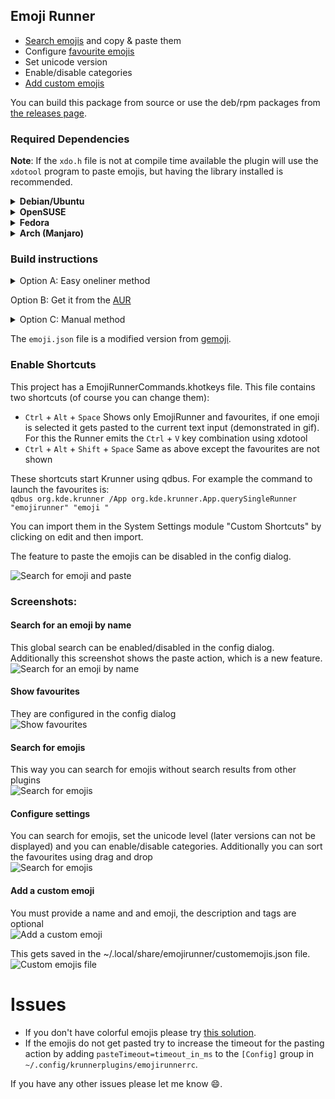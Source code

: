 ## Emoji Runner

- [Search emojis](#user-content-search-for-an-emoji-by-name) and copy & paste them
- Configure [favourite emojis](#show-favourites)
- Set unicode version
- Enable/disable categories
- [Add custom emojis](#add-a-custom-emoji)

You can build this package from source or use the deb/rpm packages from [the releases page](https://github.com/alex1701c/EmojiRunner/releases).

### Required Dependencies

**Note**: If the `xdo.h` file is not at compile time available the plugin will use the `xdotool` program to paste emojis, 
but having the library installed is recommended.

<details>
<summary><b>Debian/Ubuntu</b></summary>

```bash
sudo apt install cmake extra-cmake-modules build-essential libkf5runner-dev libkf5textwidgets-dev qtdeclarative5-dev gettext libxdo-dev libkf5kcmutils-dev
```

</details>

<details>
<summary><b>OpenSUSE</b></summary>

```bash
sudo zypper install cmake extra-cmake-modules libQt5Widgets5 libQt5Core5 libqt5-qtlocation-devel ki18n-devel ktextwidgets-devel kservice-devel krunner-devel gettext-tools xdotool-devel kconfigwidgets-devel kcmutils-devel
```

</details>

<details>
<summary><b>Fedora</b></summary>

```bash
sudo dnf install cmake extra-cmake-modules kf5-ki18n-devel kf5-kservice-devel kf5-krunner-devel kf5-ktextwidgets-devel gettext xdotool kf5-kcmutils-devel
```

</details>

<details>
<summary><b>Arch (Manjaro)</b></summary>

```bash
sudo pacman -S cmake extra-cmake-modules xdotool kcmutils
```
*This xdotool package includes the xdo.h file*

</details>

### Build instructions  

<details>
<summary>Option A: Easy oneliner method</summary>
 
```bash
curl https://raw.githubusercontent.com/alex1701c/EmojiRunner/master/install.sh | bash
```

</details>

Option B: Get it from the [AUR](https://aur.archlinux.org/packages/plasma5-runners-emoji/)

<details>
<summary>Option C: Manual method</summary>
 
```bash
git clone https://github.com/alex1701c/EmojiRunner
cd EmojiRunner
mkdir build
cd build
cmake -DCMAKE_BUILD_TYPE=Release -DKDE_INSTALL_QTPLUGINDIR=$(kf5-config --qt-plugins) ..
make -j$(nproc)
sudo make install
kquitapp5 krunner 2> /dev/null; kstart5 --windowclass krunner krunner > /dev/null 2>&1 &
```

</details>

The `emoji.json` file is a modified version from [gemoji](https://github.com/github/gemoji).

### Enable Shortcuts
This project has a EmojiRunnerCommands.khotkeys file.
This file contains two shortcuts (of course you can change them): 
- `Ctrl` + `Alt` + `Space` Shows only EmojiRunner and favourites,
if one emoji is selected it gets pasted to the current text input (demonstrated in gif).
For this the Runner emits the `Ctrl` + `V` key combination using xdotool
- `Ctrl` + `Alt` + `Shift` + `Space` Same as above except the favourites are not shown  

These shortcuts start Krunner using qdbus. For example the command to launch the favourites is:  
`qdbus org.kde.krunner /App org.kde.krunner.App.querySingleRunner "emojirunner" "emoji "`

You can import them in the System Settings module "Custom Shortcuts" by clicking on edit and then import.  
 
The feature to paste the emojis can be disabled in the config dialog.  

![Search for emoji and paste](https://raw.githubusercontent.com/alex1701c/Screenshots/master/EmojiRunner/paste_emoji.gif)

### Screenshots:

#### Search for an emoji by name
This global search can be enabled/disabled in the config dialog.  
Additionally this screenshot shows the paste action, which is a new feature.  
![Search for an emoji by name](https://raw.githubusercontent.com/alex1701c/Screenshots/master/EmojiRunner/global_search_with_actions.png)

#### Show favourites
They are configured in the config dialog  
![Show favourites](https://raw.githubusercontent.com/alex1701c/Screenshots/master/EmojiRunner/favourites.png)

#### Search for emojis
This way you can search for emojis without search results from other plugins  
![Search for emojis](https://raw.githubusercontent.com/alex1701c/Screenshots/master/EmojiRunner/search_with_prefix.png)  

#### Configure settings
You can search for emojis, set the unicode level (later versions can not be displayed) and you can enable/disable categories.
Additionally you can sort the favourites using drag and drop  
![Search for emojis](https://raw.githubusercontent.com/alex1701c/Screenshots/master/EmojiRunner/config.png)  

#### Add a custom emoji
You must provide a name and and emoji, the description and tags are optional  
![Add a custom emoji](https://raw.githubusercontent.com/alex1701c/Screenshots/master/EmojiRunner/enter_custom_emoji.png)  

This gets saved in the ~/.local/share/emojirunner/customemojis.json file.  
![Custom emojis file](https://raw.githubusercontent.com/alex1701c/Screenshots/master/EmojiRunner/custom_emojis_file.png)    

# Issues 
- If you don't have colorful emojis please try [this solution](https://github.com/alex1701c/EmojiRunner/issues/1/).
- If the emojis do not get pasted try to increase the timeout for the pasting action by adding `pasteTimeout=timeout_in_ms` to the `[Config]` group in `~/.config/krunnerplugins/emojirunnerrc`.

If you have any other issues please let me know 😄.
 
